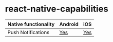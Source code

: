 # react-native-capabilities

| Native functionality | Android | iOS |
| -------------------- | ------- | ----- |
| Push Notifications | [Yes](https://medium.com/differential/react-native-push-notifications-with-onesignal-9db6a7d75e1e) | [Yes](https://facebook.github.io/react-native/docs/pushnotificationios.html) |
